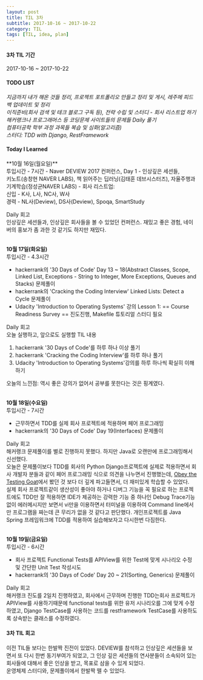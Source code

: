 ```yaml
---
layout: post
title: TIL 3차
subtitle: 2017-10-16 ~ 2017-10-22
category: TIL
tags: [TIL, idea, plan]
---
```

<h4>3차 TIL 기간</h4>
2017-10-16 ~ 2017-10-22

<h4>TODO LIST</h4>
<i class="fa fa-square-o" aria-hidden="true"> 지금까지 내가 해온 것들 정리, 프로젝트 포트폴리오 만들고 정리 및 게시, 레주메 피드백 업데이트 및 정리</i><br/>
<i class="fa fa-check-square-o" aria-hidden="true"> 이직준비(회사 검색 및 테크 블로그 구독 등), 전략 수립 및 스터디 - 회사 리스트업 하기</i><br/>
<i class="fa fa-check-square-o" aria-hidden="true"> 해커랭크나 프로그래머스 등 코딩문제 사이트들의 문제들 Daily 풀기</i><br/>
<i class="fa fa-check-square-o" aria-hidden="true"> 컴퓨터공학 학부 과정 과목들 복습 및 심화(알고리즘)</i><br/>
<i class="fa fa-check-square-o" aria-hidden="true"> 스터디: TDD with Django, RestFramework</i><br/>

<h4>Today I Learned</h4>
**10월 16일(월요일)**<br/>
투입시간 - 7시간
- Naver DEVIEW 2017 컨퍼런스, Day 1
- 인상깊은 세션들,<br/>키노트(송창현 NAVER LABS), 책 읽어주는 딥러닝(김태훈 데브시스터즈), 자율주행과 기계학습(정성균NAVER LABS)
- 회사 리스트업:<br/>신입 - K사, L사, NC사, W사<br/>경력 - NL사(Deview), DS사(Deview), Spoqa, SmartStudy

Daily 회고<br/>
인상깊은 세션들과, 인상깊은 회사들을 볼 수 있었던 컨퍼런스. 재밌고 좋은 경험, 네이버의 홍보가 좀 과한 것 같기도 하지만 재밌다.

<br/>**10월 17일(화요일)**<br/>
투입시간 - 4.3시간
- hackerrank의 '30 Days of Code' Day 13 ~ 18(Abstract Classes, Scope, Linked List, Exceptions - String to Integer, 
More Exceptions, Queues and Stacks) 문제풀이
- hackerrank의 'Cracking the Coding Interview' Linked Lists: Detect a Cycle 문제풀이
- Udacity 'Introduction to Operating Systems' 강의 Lesson 1: == Course Readiness Survey == 진도진행, Makefile 튜토리얼 스터디 필요

Daily 회고<br/>
오늘 실행하고, 앞으로도 실행할 TIL 내용
1. hackerrank '30 Days of Code'를 하루 하나 이상 풀기
2. hackerrank 'Cracking the Coding Interview'를 하루 하나 풀기
3. Udacity 'Introduction to Operating Systems'강의를 하루 하나씩 확실히 이해하기

오늘의 느낀점: 역시 좋은 강의가 없어서 공부를 못한다는 것은 핑계였다.

<br/>**10월 18일(수요일)**<br/>
투입시간 - 7시간
- 근무하면서 TDD를 실제 회사 프로젝트에 적용하며 페어 프로그래밍
- hackerrank의 '30 Days of Code' Day 19(Interfaces) 문제풀이

Daily 회고<br/>
해커랭크 문제풀이를 별로 진행하지 못했다. 하지만 Java로 오랜만에 프로그래밍해서 신선했다.<br/>
오늘은 문제풀이보다 TDD를 회사의 Python Django프로젝트에 실제로 적용하면서 회사 개발자 분들과 같이 페어 프로그래밍 식으로 의견을 나누면서 진행했는데,
[Obey the Testing Goat](http://www.obeythetestinggoat.com)에서 봤던 것 보다 더 깊게 파고들면서, 더 재미있게 학습할 수 있었다.<br/>
실제 회사 프로젝트같이 생산성이 좋아야 하거나 디버그 기능을 꼭 필요로 하는 프로젝트에도 TDD만 잘 적용하면 IDE가 제공하는 강력한 기능 중 하나인 Debug Trace기능 없이 에러메시지만 보면서 vi만을 이용하면서 터미널을 이용하여 Command line에서만
 프로그램을 짜는데 큰 무리가 없을 것 같다고 판단했다. 개인프로젝트를 Java Spring 프레임워크에 TDD를 적용하여 실습해보자고 다시한번 다짐한다.

<br/>**10월 19일(금요일)**<br/>
투입시간 - 6시간
- 회사 프로젝트 Functional Tests를 APIView를 위한 Test에 맞게 시나리오 수정 및 간단한 Unit Test 작성시도
- hackerrank의 '30 Days of Code' Day 20 ~ 21(Sorting, Generics) 문제풀이

Daily 회고<br/>
해커랭크 진도를 2일치 진행하였고, 회사에서 근무하며 진행한 TDD는회사 프로젝트가 APIView를 사용하기때문에
functional tests를 위한 유저 시나리오를 그에 맞게 수정하였고, Django TestCase를 사용하는 코드를 restframework TestCase를 사용하도록
상속받는 클래스를 수정하였다.


<h4>3차 TIL 회고</h4>
이전 TIL들 보다는 한발짝 진전이 있었다. DEVIEW를 참석하고 인상깊은 세션들을 보면서 또 다시 한번 동기부여가 되었고,
그 인상 깊은 세션들의 연사분들이 소속되어 있는 회사들에 대해서 좋은 인상을 받고, 목표로 삼을 수 있게 되었다.<br/>
운영체제 스터디와, 문제풀이에서 한발짝 뗄 수 있었다.